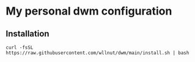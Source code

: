 # My personal dwm configuration

## Installation
```
curl -fsSL https://raw.githubusercontent.com/wllnut/dwm/main/install.sh | bash

```
